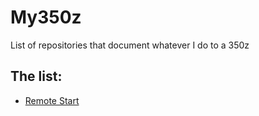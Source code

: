 # My350z
List of repositories that document whatever I do to a 350z



## The list:

 - [Remote Start](https://github.com/martitaaaa/350z-Remote-Start)

